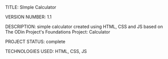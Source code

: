TITLE: SImple Calculator

VERSION NUMBER: 1.1

DESCRIPTION: simple calculator created using HTML, CSS and JS based on The ODin Project's Foundations Project: Calculator

PROJECT STATUS: complete

TECHNOLOGIES USED: HTML, CSS, JS
